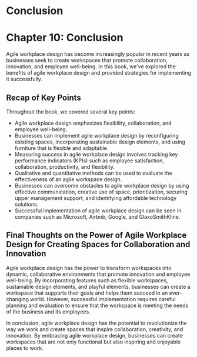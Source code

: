 # Conclusion

Chapter 10: Conclusion
======================

Agile workplace design has become increasingly popular in recent years as businesses seek to create workspaces that promote collaboration, innovation, and employee well-being. In this book, we've explored the benefits of agile workplace design and provided strategies for implementing it successfully.

Recap of Key Points
-------------------

Throughout the book, we covered several key points:

* Agile workplace design emphasizes flexibility, collaboration, and employee well-being.
* Businesses can implement agile workplace design by reconfiguring existing spaces, incorporating sustainable design elements, and using furniture that is flexible and adaptable.
* Measuring success in agile workplace design involves tracking key performance indicators (KPIs) such as employee satisfaction, collaboration, productivity, and flexibility.
* Qualitative and quantitative methods can be used to evaluate the effectiveness of an agile workspace design.
* Businesses can overcome obstacles to agile workplace design by using effective communication, creative use of space, prioritization, securing upper management support, and identifying affordable technology solutions.
* Successful implementation of agile workplace design can be seen in companies such as Microsoft, Airbnb, Google, and GlaxoSmithKline.

Final Thoughts on the Power of Agile Workplace Design for Creating Spaces for Collaboration and Innovation
----------------------------------------------------------------------------------------------------------

Agile workplace design has the power to transform workspaces into dynamic, collaborative environments that promote innovation and employee well-being. By incorporating features such as flexible workspaces, sustainable design elements, and playful elements, businesses can create a workspace that supports their goals and helps them succeed in an ever-changing world. However, successful implementation requires careful planning and evaluation to ensure that the workspace is meeting the needs of the business and its employees.

In conclusion, agile workplace design has the potential to revolutionize the way we work and create spaces that inspire collaboration, creativity, and innovation. By embracing agile workplace design, businesses can create workspaces that are not only functional but also inspiring and enjoyable places to work.